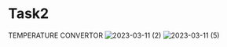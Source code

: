 # Task2
TEMPERATURE CONVERTOR
![2023-03-11 (2)](https://user-images.githubusercontent.com/90033639/224476824-e0b9bd7b-d422-4d71-90af-d081fe192533.png)
![2023-03-11 (5)](https://user-images.githubusercontent.com/90033639/224476830-a3da40d1-85bd-4632-b338-133ad54693ab.png)
